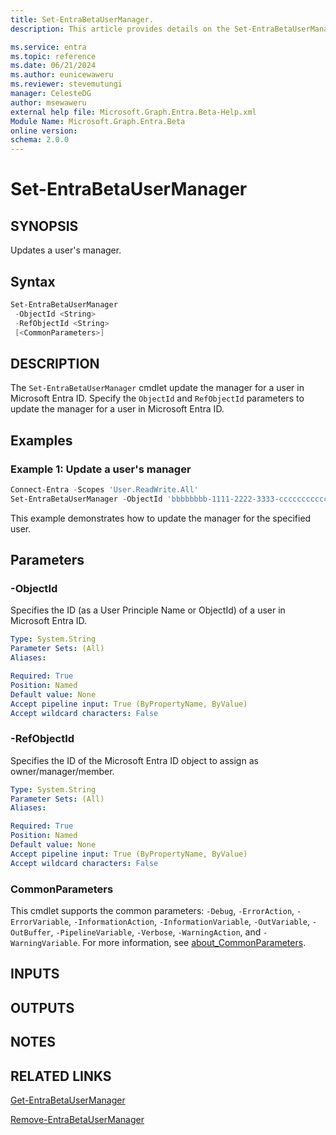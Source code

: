 ```yaml
---
title: Set-EntraBetaUserManager.
description: This article provides details on the Set-EntraBetaUserManager command.

ms.service: entra
ms.topic: reference
ms.date: 06/21/2024
ms.author: eunicewaweru
ms.reviewer: stevemutungi
manager: CelesteDG
author: msewaweru
external help file: Microsoft.Graph.Entra.Beta-Help.xml
Module Name: Microsoft.Graph.Entra.Beta
online version:
schema: 2.0.0
---
```


# Set-EntraBetaUserManager

## SYNOPSIS

Updates a user's manager.

## Syntax

```powershell
Set-EntraBetaUserManager 
 -ObjectId <String> 
 -RefObjectId <String> 
 [<CommonParameters>]
```

## DESCRIPTION

The `Set-EntraBetaUserManager` cmdlet update the manager for a user in Microsoft Entra ID. Specify the `ObjectId` and `RefObjectId` parameters to update the manager for a user in Microsoft Entra ID.

## Examples

### Example 1: Update a user's manager

```powershell
Connect-Entra -Scopes 'User.ReadWrite.All'
Set-EntraBetaUserManager -ObjectId 'bbbbbbbb-1111-2222-3333-cccccccccccc' -RefObjectId '55ff55ff-aa66-bb77-cc88-99dd99dd99dd'
```

This example demonstrates how to update the manager for the specified user.

## Parameters

### -ObjectId

Specifies the ID (as a User Principle Name or ObjectId) of a user in Microsoft Entra ID.

```yaml
Type: System.String
Parameter Sets: (All)
Aliases:

Required: True
Position: Named
Default value: None
Accept pipeline input: True (ByPropertyName, ByValue)
Accept wildcard characters: False
```

### -RefObjectId

Specifies the ID of the Microsoft Entra ID object to assign as owner/manager/member.

```yaml
Type: System.String
Parameter Sets: (All)
Aliases:

Required: True
Position: Named
Default value: None
Accept pipeline input: True (ByPropertyName, ByValue)
Accept wildcard characters: False
```

### CommonParameters

This cmdlet supports the common parameters: `-Debug`, `-ErrorAction`, `-ErrorVariable`, `-InformationAction`, `-InformationVariable`, `-OutVariable`, `-OutBuffer`, `-PipelineVariable`, `-Verbose`, `-WarningAction`, and `-WarningVariable`. For more information, see [about_CommonParameters](https://go.microsoft.com/fwlink/?LinkID=113216).

## INPUTS

## OUTPUTS

## NOTES

## RELATED LINKS

[Get-EntraBetaUserManager](Get-EntraBetaUserManager.md)

[Remove-EntraBetaUserManager](Remove-EntraBetaUserManager.md)